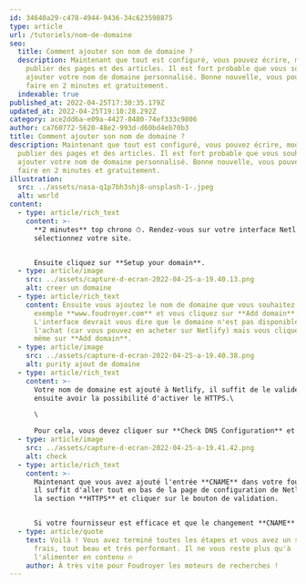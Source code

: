 ```yaml
---
id: 34640a29-c478-4944-9436-34c623598875
type: article
url: /tutoriels/nom-de-domaine
seo:
  title: Comment ajouter son nom de domaine ?
  description: Maintenant que tout est configuré, vous pouvez écrire, modifier,
    publier des pages et des articles. Il est fort probable que vous souhaitiez
    ajouter votre nom de domaine personnalisé. Bonne nouvelle, vous pouvez le
    faire en 2 minutes et gratuitement.
  indexable: true
published_at: 2022-04-25T17:30:35.179Z
updated_at: 2022-04-25T19:10:28.292Z
category: ace2dd6a-e09a-4427-8480-74ef333c9806
author: ca760772-5620-48e2-993d-d60bd4eb70b3
title: Comment ajouter son nom de domaine ?
description: Maintenant que tout est configuré, vous pouvez écrire, modifier,
  publier des pages et des articles. Il est fort probable que vous souhaitiez
  ajouter votre nom de domaine personnalisé. Bonne nouvelle, vous pouvez le
  faire en 2 minutes et gratuitement.
illustration:
  src: ../assets/nasa-q1p7bh3shj8-unsplash-1-.jpeg
  alt: world
content:
  - type: article/rich_text
    content: >-
      **2 minutes** top chrono ⏱. Rendez-vous sur votre interface Netlify puis
      sélectionnez votre site. 


      Ensuite cliquez sur **Setup your domain**.
  - type: article/image
    src: ../assets/capture-d-ecran-2022-04-25-a-19.40.13.png
    alt: creer un domaine
  - type: article/rich_text
    content: Ensuite vous ajoutez le nom de domaine que vous souhaitez utiliser, par
      exemple **www.foudroyer.com** et vous cliquez sur **Add domain**.
      L'interface devrait vous dire que le domaine n'est pas disponible à
      l'achat (car vous pouvez en acheter sur Netlify) mais vous cliquez quand
      même sur **Add domain**.
  - type: article/image
    src: ../assets/capture-d-ecran-2022-04-25-a-19.40.38.png
    alt: purity ajout de domaine
  - type: article/rich_text
    content: >-
      Votre nom de domaine est ajouté à Netlify, il suffit de le valider pour
      ensuite avoir la possibilité d'activer le HTTPS.\

      \

      Pour cela, vous devez cliquer sur **Check DNS Configuration** et ajouter l'entrée CNAME dans votre fournisseur de domaine.
  - type: article/image
    src: ../assets/capture-d-ecran-2022-04-25-a-19.41.42.png
    alt: check
  - type: article/rich_text
    content: >-
      Maintenant que vous avez ajouté l'entrée **CNAME** dans votre fournisseur,
      il suffit d'aller tout en bas de la page de configuration de Netlify, dans
      la section **HTTPS** et cliquer sur le bouton de validation.


      Si votre fournisseur est efficace et que le changement **CNAME** se fait instantanément, alors Netlify devrait pouvoir le valider et vous obtenez instantanément le **HTTPS**. Si ce n'est pas le cas, re-cliquez sur le bouton quelques minutes plus tard.
  - type: article/quote
    text: Voilà ! Vous avez terminé toutes les étapes et vous avez un site, tout
      frais, tout beau et très performant. Il ne vous reste plus qu'à
      l'alimenter en contenu 🔥
    author: À très vite pour Foudroyer les moteurs de recherches !
---
```


